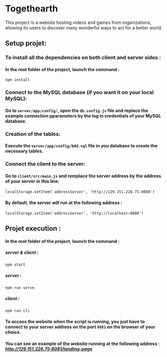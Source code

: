 # Togethearth

This project is a website hosting videos and games from organizations, allowing its users to discover many wonderful ways to act for a better world.


## Setup projet:

### To install all the dependencies on both client and server sides :

#### In the root folder of the project, launch the command : 
```
npm install
```


### Connect to the MySQL database (if you want it on your local MySQL):

#### Go to ``server/app/config/``, open the ``db.config.js`` file and replace the example connection pparameters by the log in credentials of your MySQL database.

### Creation of the tables:

#### Execute the ``server/app/config/bdd.sql`` file in you database to create the necessary tables.



### Connect the client to the server:

#### Go to ``client/src/main.js`` and remplace the server address by the address of your server in this line:

```
localStorage.setItem('addressServer', 'http://129.151.226.75:8080')
```

#### By default, the server will run at the following address :

```
localStorage.setItem('addressServer', 'http://localhost:8080')
```


## Projet execution :

#### In the root folder of the project, launch the command :

##### server & client :

```
npm start
```

##### server :

```
npm run serve
```

##### client :

```
npm run cli
```

#### To access the website when the script is running, you just have to connect to your server address on the port ``8081`` on the browser of your choice.

#### You can see an example of the website running at the following address : _http://129.151.226.75:8081/landing-page_
